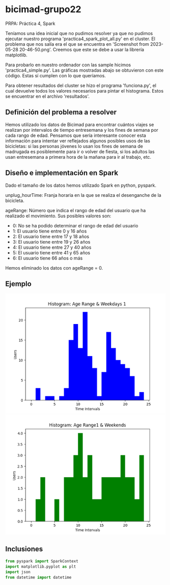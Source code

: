 # bicimad-grupo22
PRPA: Práctica 4, Spark

Teníamos una idea inicial que no pudimos resolver ya que no pudimos ejecutar nuestro programa 'practica4_spark_plot_all.py' en el cluster. El problema que nos salía era el que se encuentra en 'Screenshot from 2023-05-28 20-46-50.png'. Creemos que este se debe a usar la librería matplotlib.

Para probarlo en nuestro ordenador con las sample hicimos 'practica4_simple.py'. Las gráficas mostradas abajo se obtuvieron con este código. Estas sí cumplen con lo que queríamos.

Para obtener resultados del cluster se hizo el programa 'funciona.py', el cual devuelve todos los valores necesarios para pintar el histograma. Estos se encuentrar en el archivo 'resultados'.

## Definición del problema a resolver
Hemos utilizado los datos de Bicimad para encontrar cuántos viajes se realizan por intervalos de tiempo entresemana y los fines de semana por cada rango de edad. Pensamos que sería interesante conocer esta información para intentar ver reflejados algunos posibles usos de las bicicletas: si las personas jóvenes lo usan los fines de semana de madrugada es posiblemente para ir o volver de fiesta, si los adultos las usan entresemana a primera hora de la mañana para ir al trabajo, etc.

## Diseño e implementación en Spark
Dado el tamaño de los datos hemos utilizado Spark en python, pyspark. 

unplug_hourTime: Franja horaria en la que se realiza el desenganche de la bicicleta. 

ageRange: Número que indica el rango de edad del usuario que ha realizado el movimiento. Sus posibles valores son:
- 0: No se ha podido determinar el rango de edad del usuario
- 1: El usuario tiene entre 0 y 16 años
- 2: El usuario tiene entre 17 y 18 años
- 3: El usuario tiene entre 19 y 26 años
- 4: El usuario tiene entre 27 y 40 años
- 5: El usuario tiene entre 41 y 65 años
- 6: El usuario tiene 66 años o más 

Hemos eliminado los datos con ageRange = 0.
## Ejemplo
![Histograma](histo_weekdays_1.png)
![Histograma](histo_weekends_1.png)


## Inclusiones
```python
from pyspark import SparkContext
import matplotlib.pyplot as plt
import json
from datetime import datetime
```

